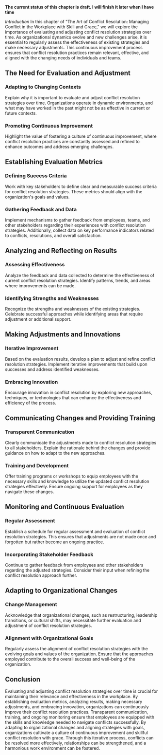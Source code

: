 **The current status of this chapter is draft. I will finish it later when I have time**

*Introduction* In this chapter of "The Art of Conflict Resolution: Managing Conflict in the Workplace with Skill and Grace," we will explore the importance of evaluating and adjusting conflict resolution strategies over time. As organizational dynamics evolve and new challenges arise, it is essential to regularly assess the effectiveness of existing strategies and make necessary adjustments. This continuous improvement process ensures that conflict resolution practices remain relevant, effective, and aligned with the changing needs of individuals and teams.

The Need for Evaluation and Adjustment
--------------------------------------

### Adapting to Changing Contexts

Explain why it is important to evaluate and adjust conflict resolution strategies over time. Organizations operate in dynamic environments, and what may have worked in the past might not be as effective in current or future contexts.

### Promoting Continuous Improvement

Highlight the value of fostering a culture of continuous improvement, where conflict resolution practices are constantly assessed and refined to enhance outcomes and address emerging challenges.

Establishing Evaluation Metrics
-------------------------------

### Defining Success Criteria

Work with key stakeholders to define clear and measurable success criteria for conflict resolution strategies. These metrics should align with the organization's goals and values.

### Gathering Feedback and Data

Implement mechanisms to gather feedback from employees, teams, and other stakeholders regarding their experiences with conflict resolution strategies. Additionally, collect data on key performance indicators related to conflicts, resolutions, and overall satisfaction.

Analyzing and Reflecting on Results
-----------------------------------

### Assessing Effectiveness

Analyze the feedback and data collected to determine the effectiveness of current conflict resolution strategies. Identify patterns, trends, and areas where improvements can be made.

### Identifying Strengths and Weaknesses

Recognize the strengths and weaknesses of the existing strategies. Celebrate successful approaches while identifying areas that require adjustment or additional support.

Making Adjustments and Innovations
----------------------------------

### Iterative Improvement

Based on the evaluation results, develop a plan to adjust and refine conflict resolution strategies. Implement iterative improvements that build upon successes and address identified weaknesses.

### Embracing Innovation

Encourage innovation in conflict resolution by exploring new approaches, techniques, or technologies that can enhance the effectiveness and efficiency of the process.

Communicating Changes and Providing Training
--------------------------------------------

### Transparent Communication

Clearly communicate the adjustments made to conflict resolution strategies to all stakeholders. Explain the rationale behind the changes and provide guidance on how to adapt to the new approaches.

### Training and Development

Offer training programs or workshops to equip employees with the necessary skills and knowledge to utilize the updated conflict resolution strategies effectively. Ensure ongoing support for employees as they navigate these changes.

Monitoring and Continuous Evaluation
------------------------------------

### Regular Assessment

Establish a schedule for regular assessment and evaluation of conflict resolution strategies. This ensures that adjustments are not made once and forgotten but rather become an ongoing practice.

### Incorporating Stakeholder Feedback

Continue to gather feedback from employees and other stakeholders regarding the adjusted strategies. Consider their input when refining the conflict resolution approach further.

Adapting to Organizational Changes
----------------------------------

### Change Management

Acknowledge that organizational changes, such as restructuring, leadership transitions, or cultural shifts, may necessitate further evaluation and adjustment of conflict resolution strategies.

### Alignment with Organizational Goals

Regularly assess the alignment of conflict resolution strategies with the evolving goals and values of the organization. Ensure that the approaches employed contribute to the overall success and well-being of the organization.

Conclusion
----------

Evaluating and adjusting conflict resolution strategies over time is crucial for maintaining their relevance and effectiveness in the workplace. By establishing evaluation metrics, analyzing results, making necessary adjustments, and embracing innovation, organizations can continuously improve their conflict resolution practices. Transparent communication, training, and ongoing monitoring ensure that employees are equipped with the skills and knowledge needed to navigate conflicts successfully. By adapting to organizational changes and aligning strategies with goals, organizations cultivate a culture of continuous improvement and skillful conflict resolution with grace. Through this iterative process, conflicts can be resolved more effectively, relationships can be strengthened, and a harmonious work environment can be fostered.
